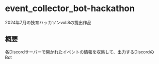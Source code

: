 # event_collector_bot-hackathon
2024年7月の技育ハッカソンvol.8の提出作品

## 概要
各Discordサーバーで開かれたイベントの情報を収集して、出力するDiscordのBot
